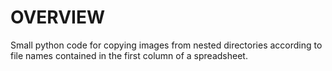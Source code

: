 # OVERVIEW
Small python code for copying images from nested directories according to file names contained in the first column of a spreadsheet.
